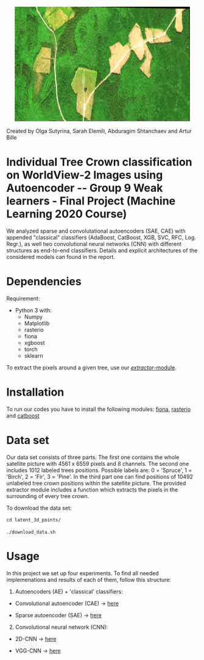 <p align="center">
  <img width="460" height="300" src="/satellite_pic.png">
</p>

Created by Olga Sutyrina, Sarah Elemili, Abduragim Shtanchaev and Artur Bille

# Individual Tree Crown classification on WorldView-2 Images using Autoencoder -- Group 9 Weak learners - Final Project (Machine Learning 2020 Course)
We analyzed sparse and convolutational autoencoders (SAE, CAE) with appended "classical" classifiers (AdaBoost, CatBoost, XGB, SVC, RFC, Log. Regr.), as well two convolutional neural networks (CNN) with different structures as end-to-end classifiers.
Details and explicit architectures of the considered models can found in the report. 

# Dependencies
Requirement:
* Python 3 with: 
  * Numpy
  * Matplotlib
  * rasterio
  * fiona
  * xgboost
  * torch
  * sklearn
  
To extract the pixels around a given tree, use our [*extractor*-module](https://github.com/arturbille/ML-project-Group9-WeakLearners/tree/master/Extractor).

# Installation
To run our codes you have to install the following modules: 
[fiona](https://pypi.org/project/Fiona/), [rasterio](https://rasterio.readthedocs.io/en/latest/) and [catboost](https://catboost.ai/docs/concepts/python-reference_apply_catboost_model.html)

# Data set
Our data set consists of three parts. The first one contains the whole satellite picture with 4561 x 6559 pixels and 8 channels. The second one includes 1012 labeled trees positions. Possible labels are: 0 = 'Spruce', 1 = 'Birch', 2 = 'Fir', 3 = 'Pine'. In the third part one can find positions of 10492 unlabeled tree crown positions within the satellite picture. The provided extractor module includes a function which extracts the pixels in the surrounding of every tree crown. 

To download the data set:

```
cd latent_3d_points/

./download_data.sh
```

# Usage
In this project we set up four experiments. To find all needed implemenations and results of each of them, follow this structure: 

1.  Autoencoders (AE) + 'classical' classifiers:

  * Convolutional autoencoder (CAE) -> [here](https://github.com/arturbille/ML-project-Group9-WeakLearners/tree/master/Models%20Implementation%20and%20Results/Autoencoder%20CAE-ABD%20-ML)
  
  * Sparse autoencoder (SAE) -> [here](https://github.com/arturbille/ML-project-Group9-WeakLearners/tree/master/Models%20Implementation%20and%20Results/Autoencoder%20SAE%20-AB)

2. Convolutional neural network (CNN):

  * 2D-CNN -> [here](https://github.com/arturbille/ML-project-Group9-WeakLearners/tree/master/Models%20Implementation%20and%20Results/2D-CNN%20Sarah)
  
  * VGG-CNN -> [here](https://github.com/arturbille/ML-project-Group9-WeakLearners/tree/master/Models%20Implementation%20and%20Results/VGG-CNN-Olya)

